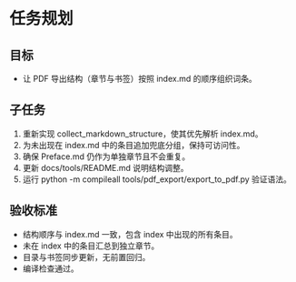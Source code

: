 # 任务规划

## 目标

- 让 PDF 导出结构（章节与书签）按照 index.md 的顺序组织词条。

## 子任务

1. 重新实现 collect_markdown_structure，使其优先解析 index.md。
2. 为未出现在 index.md 中的条目追加兜底分组，保持可访问性。
3. 确保 Preface.md 仍作为单独章节且不会重复。
4. 更新 docs/tools/README.md 说明结构调整。
5. 运行 python -m compileall tools/pdf_export/export_to_pdf.py 验证语法。

## 验收标准

- 结构顺序与 index.md 一致，包含 index 中出现的所有条目。
- 未在 index 中的条目汇总到独立章节。
- 目录与书签同步更新，无前置回归。
- 编译检查通过。
